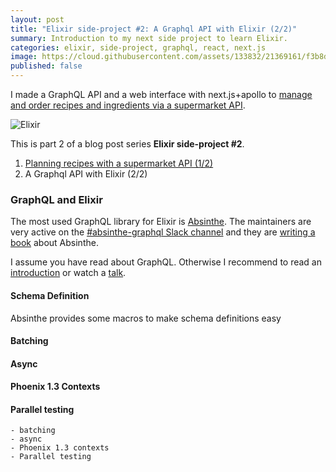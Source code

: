 ```yaml
---
layout: post
title: "Elixir side-project #2: A Graphql API with Elixir (2/2)"
summary: Introduction to my next side project to learn Elixir.
categories: elixir, side-project, graphql, react, next.js
image: https://cloud.githubusercontent.com/assets/133832/21369161/f3b8dae6-c705-11e6-8f9e-2195ebb85a95.png
published: false
---
```


I made a GraphQL API and a web interface with next.js+apollo to [manage and order recipes and ingredients via a supermarket API](/post/learning-elixir-first-side-project).

![Elixir](https://user-images.githubusercontent.com/133832/30913555-ede256ac-a390-11e7-8f3a-b8e70b00e702.png)

This is part 2 of a blog post series **Elixir side-project #2**.
1. [Planning recipes with a supermarket API (1/2)](/post/learning-elixir-first-side-project) 
2. A Graphql API with Elixir (2/2)

### GraphQL and Elixir 
The most used GraphQL library for Elixir is [Absinthe](http://absinthe-graphql.org). The maintainers are very active on the 
[#absinthe-graphql Slack channel](https://elixir-slackin.herokuapp.com/) and they are [writing a book](https://pragprog.com/book/wwgraphql/craft-graphql-apis-in-elixir-with-absinthe) about Absinthe.   

I assume you have read about GraphQL. Otherwise I recommend to read an [introduction](http://graphql.org) or watch a [talk](https://www.youtube.com/watch?v=WQLzZf34FJ8).

#### Schema Definition
Absinthe provides some macros to make schema definitions easy 

#### Batching

#### Async

#### Phoenix 1.3 Contexts

#### Parallel testing

	- batching
	- async
	- Phoenix 1.3 contexts
	- Parallel testing



<!---
- Frontend for elixir 
	- Separate deployment vs complexity 
	- start next.js process with elixir
	- proxy requests 
--->